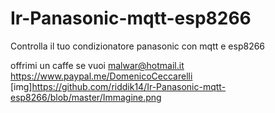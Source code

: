 # Ir-Panasonic-mqtt-esp8266
Controlla il tuo condizionatore panasonic con  mqtt e esp8266


offrimi un caffe se vuoi
malwar@hotmail.it
https://www.paypal.me/DomenicoCeccarelli
[img]https://github.com/riddik14/Ir-Panasonic-mqtt-esp8266/blob/master/Immagine.png
